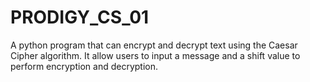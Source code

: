 # PRODIGY_CS_01
A python program that can encrypt and decrypt text using the Caesar Cipher algorithm. It allow users to input a message and a shift value to perform encryption and decryption.
